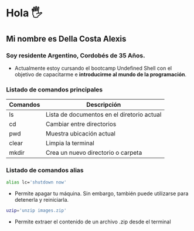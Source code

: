 # Hola 🖐 

## Mi nombre es Della Costa Alexis
### Soy residente Argentino, Cordobés de 35 Años.

* Actualmente estoy cursando el bootcamp Undefined Shell con el objetivo de capacitarme e **introducirme al mundo de la programación**.

### Listado de comandos principales

| Comandos|              Descripción                   |
|---------|--------------------------------------------|
|ls       | Lista de documentos en el diretorio actual |
|cd       | Cambiar entre directorios                  |
|pwd      | Muestra ubicación actual                   |
|clear    | Limpia la terminal                         |
|mkdir    | Crea un nuevo directorio o carpeta         |

### Listado de comandos alias

``` bash 
alias lc='shutdown now'
``` 
* Permite apagar tu máquina. Sin embargo, también puede utilizarse para detenerla y reiniciarla.
``` bash
uzip='unzip images.zip'
```
* Permite extraer el contenido de un archivo .zip desde el terminal
